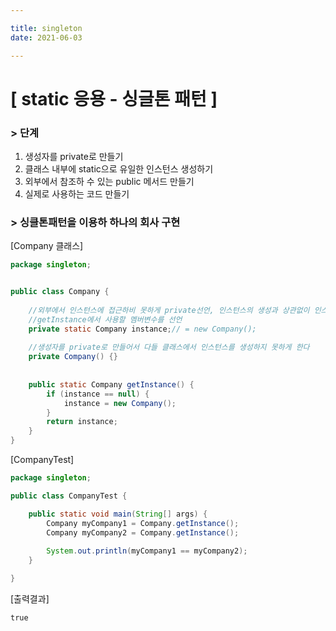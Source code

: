 ```yaml
---

title: singleton
date: 2021-06-03

---
```


# [ static 응용 - 싱글톤 패턴 ] 
### > 단계
1. 생성자를 private로 만들기
2. 클래스 내부에 static으로 유일한 인스턴스 생성하기
3. 외부에서 참조하 수 있는 public 메서드 만들기
4. 실제로 사용하는 코드 만들기 

### > 싱클톤패턴을 이용하 하나의 회사 구현

[Company 클래스]

```java
package singleton;


public class Company {
	
	//외부에서 인스턴스에 접근하비 못하게 private선언, 인스턴스의 생성과 상관없이 인스턴스가 생성될 수 있도록 static
	//getInstance에서 사용할 멤버변수를 선언 
	private static Company instance;// = new Company();
	
	//생성자를 private로 만들어서 다들 클래스에서 인스턴스를 생성하지 못하게 한다 
	private Company() {}
  
  
	public static Company getInstance() { 
		if (instance == null) { 
			instance = new Company();
		}
		return instance;
	}
}
```

[CompanyTest]

```java
package singleton;

public class CompanyTest {

	public static void main(String[] args) {
		Company myCompany1 = Company.getInstance();
		Company myCompany2 = Company.getInstance();
		
		System.out.println(myCompany1 == myCompany2);
	}

}
```

[출력결과]

```
true
```
